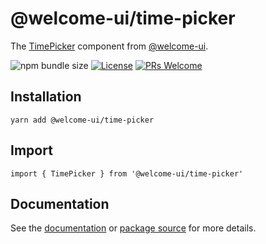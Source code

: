 # @welcome-ui/time-picker

The [TimePicker](https://welcome-ui.com/components/time-picker) component from [@welcome-ui](https://welcome-ui.com).

![npm bundle size](https://img.shields.io/bundlephobia/minzip/@welcome-ui/time-picker) [![License](https://img.shields.io/npm/l/welcome-ui.svg)](https://github.com/WTTJ/welcome-ui/tree/main/LICENSE) [![PRs Welcome](https://img.shields.io/badge/PRs-welcome-mediumspringgreen.svg)](ttps://github.com/WTTJ/welcome-ui/tree/main/CONTRIBUTING.mdx)

## Installation

    yarn add @welcome-ui/time-picker

## Import

    import { TimePicker } from '@welcome-ui/time-picker'

## Documentation

See the [documentation](https://welcome-ui.com/components/time-picker) or [package source](https://github.com/WTTJ/welcome-ui/tree/main/packages/TimePicker) for more details.
